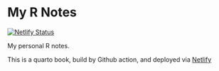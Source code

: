 # My R Notes

[![Netlify Status](https://api.netlify.com/api/v1/badges/a0a4280c-41d7-4b58-9dc5-b8eac353b2e9/deploy-status)](https://app.netlify.com/sites/lightbridge-r-notes/deploys)

My personal R notes.

This is a quarto book, build by Github action, and deployed via [Netlify](https://r-notes-lightbridge.netlify.app) 